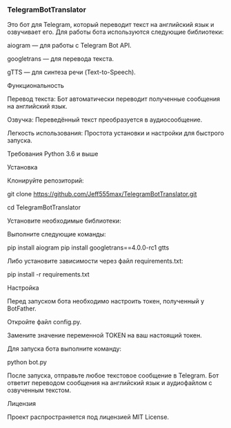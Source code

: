 ### TelegramBotTranslator
Это бот для Telegram, который переводит текст на английский язык и озвучивает его. Для работы бота используются следующие библиотеки:

aiogram — для работы с Telegram Bot API.

googletrans — для перевода текста.

gTTS — для синтеза речи (Text-to-Speech).

Функциональность

Перевод текста: Бот автоматически переводит полученные сообщения на английский язык.

Озвучка: Переведённый текст преобразуется в аудиосообщение.

Легкость использования: Простота установки и настройки для быстрого запуска.

Требования
Python 3.6 и выше

Установка

Клонируйте репозиторий:

git clone https://github.com/Jeff555max/TelegramBotTranslator.git

cd TelegramBotTranslator

Установите необходимые библиотеки:

Выполните следующие команды:


pip install aiogram
pip install googletrans==4.0.0-rc1 gtts

Либо установите зависимости через файл requirements.txt:

pip install -r requirements.txt

Настройка

Перед запуском бота необходимо настроить токен, полученный у BotFather.

Откройте файл config.py.

Замените значение переменной TOKEN на ваш настоящий токен.

Для запуска бота выполните команду:

python bot.py

После запуска, отправьте любое текстовое сообщение в Telegram. Бот ответит переводом сообщения на английский язык и аудиофайлом с озвученным текстом.

Лицензия

Проект распространяется под лицензией MIT License.



